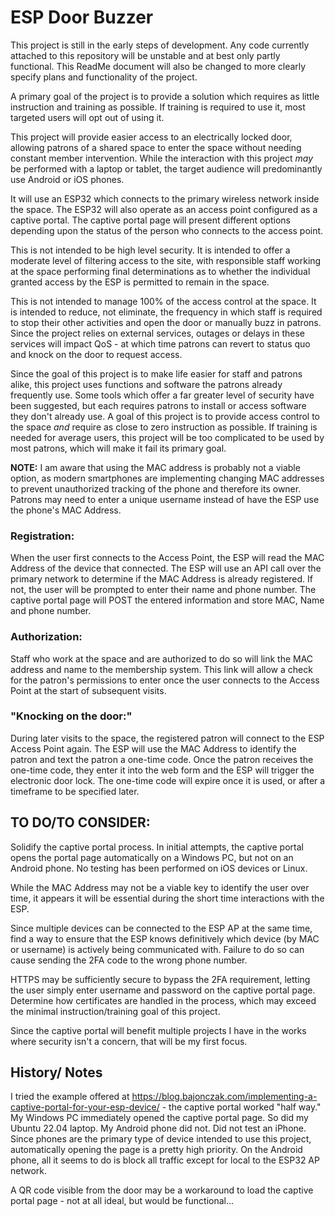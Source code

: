# ESP Door Buzzer
This project is still in the early steps of development.  Any code currently attached to this repository will be unstable and at best only partly functional.  This ReadMe document will also be changed to more clearly specify plans and functionality of the project.

A primary goal of the project is to provide a solution which requires as little instruction and training as possible.  If training is required to use it, most targeted users will opt out of using it.

This project will provide easier access to an electrically locked door, allowing patrons of a shared space to enter the space without needing constant member intervention.  While the interaction with this project *may* be performed with a laptop or tablet, the target audience will predominantly use Android or iOS phones.

It will use an ESP32 which connects to the primary wireless network inside the space.  The ESP32 will also operate as an access point configured as a captive portal. The captive portal page will present different options depending upon the status of the person who connects to the access point.

This is not intended to be high level security.  It is intended to offer a moderate level of filtering access to the site, with responsible staff working at the space performing final determinations as to whether the individual granted access by the ESP is permitted to remain in the space.

This is not intended to manage 100% of the access control at the space.  It is intended to reduce, not eliminate, the frequency in which staff is required to stop their other activities and open the door or manually buzz in patrons.  Since the project relies on external services, outages or delays in these services will impact QoS - at which time patrons can revert to status quo and knock on the door to request access.

Since the goal of this project is to make life easier for staff and patrons alike, this project uses functions and software the patrons already frequently use.  Some tools which offer a far greater level of security have been suggested, but each requires patrons to install or access software they don't already use.  A goal of this project is to provide access control to the space *and* require as close to zero instruction as possible.  If training is needed for average users, this project will be too complicated to be used by most patrons, which will make it fail its primary goal.

**NOTE:**  I am aware that using the MAC address is probably not a viable option, as modern smartphones are implementing changing MAC addresses to prevent unauthorized tracking of the phone and therefore its owner.  Patrons may need to enter a unique username instead of have the ESP use the phone's MAC Address.

### Registration:
When the user first connects to the Access Point, the ESP will read the MAC Address of the device that connected.  The ESP will use an API call over the primary network to determine if the MAC Address is already registered.  If not, the user will be prompted to enter their name and phone number.  The captive portal page will POST the entered information and store MAC, Name and phone number.

### Authorization:
Staff who work at the space and are authorized to do so will link the MAC address and name to the membership system.  This link will allow a check for the patron's permissions to enter once the user connects to the Access Point at the start of subsequent visits.

### "Knocking on the door:"
During later visits to the space, the registered patron will connect to the ESP Access Point again.  The ESP will use the MAC Address to identify the patron and text the patron a one-time code.  Once the patron receives the one-time code, they enter it into the web form and the ESP will trigger the electronic door lock.  The one-time code will expire once it is used, or after a timeframe to be specified later.

## TO DO/TO CONSIDER:
Solidify the captive portal process.  In initial attempts, the captive portal opens the portal page automatically on a Windows PC, but not on an Android phone.  No testing has been performed on iOS devices or Linux.

While the MAC Address may not be a viable key to identify the user over time, it appears it will be essential during the short time interactions with the ESP.

Since multiple devices can be connected to the ESP AP at the same time, find a way to ensure that the ESP knows definitively which device (by MAC or username) is actively being communicated with.  Failure to do so can cause sending the 2FA code to the wrong phone number.

HTTPS may be sufficiently secure to bypass the 2FA requirement, letting the user simply enter username and password on the captive portal page.  Determine how certificates are handled in the process, which may exceed the minimal instruction/training goal of this project.  

Since the captive portal will benefit multiple projects I have in the works where security isn't a concern, that will be my first focus.

## History/ Notes
I tried the example offered at https://blog.bajonczak.com/implementing-a-captive-portal-for-your-esp-device/ - the captive portal worked "half way."  My Windows PC immediately opened the captive portal page.  So did my Ubuntu 22.04 laptop.  My Android phone did not.  Did not test an iPhone.  Since phones are the primary type of device intended to use this project, automatically opening the page is a pretty high priority.  On the Android phone, all it seems to do is block all traffic except for local to the ESP32 AP network.

A QR code visible from the door may be a workaround to load the captive portal page - not at all ideal, but would be functional...
